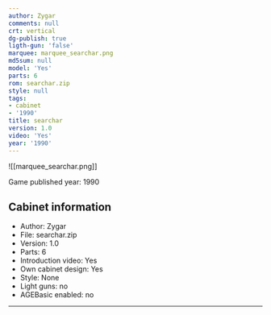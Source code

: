 ```yaml
---
author: Zygar
comments: null
crt: vertical
dg-publish: true
ligth-gun: 'false'
marquee: marquee_searchar.png
md5sum: null
model: 'Yes'
parts: 6
rom: searchar.zip
style: null
tags:
- cabinet
- '1990'
title: searchar
version: 1.0
video: 'Yes'
year: '1990'
---
```


![[marquee_searchar.png]]

Game published year: 1990

## Cabinet information

- Author: Zygar
- File: searchar.zip
- Version: 1.0
- Parts: 6
- Introduction video: Yes
- Own cabinet design: Yes
- Style: None
- Light guns: no
- AGEBasic enabled: no

---
